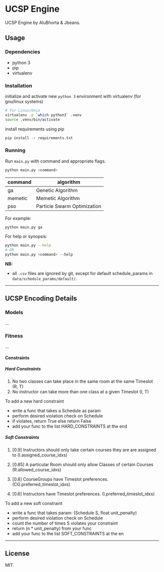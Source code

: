 # UCSP Engine

UCSP Engine by AluBhorta & Jbeans.

## Usage

### Dependencies

- python 3
- pip
- virtualenv

### Installation

initialize and activate new `python 3` environment with virtualenv (for gnu/linux systems)

```bash
# for Linux/Unix
virtualenv -p `which python3` .venv
source .venv/bin/activate
```

install requirements using pip

```bash
pip install -r requirements.txt
```

### Running

Run `main.py` with command and appropriate flags.

```bash
python main.py <command>
```

| command | algorithm                   |
| ------- | --------------------------- |
| ga      | Genetic Algorithm           |
| memetic | Memetic Algorithm           |
| pso     | Particle Swarm Optimization |

For example:

```bash
python main.py ga
```

For help or synopsis:

```bash
python main.py --help
# OR
python main.py <command> --help
```

**NB:**

- all `.csv` files are ignored by git, except for default schedule_params in `data/schedule_params/default/`.

---

## UCSP Encoding Details

### Models

...

### Fitness

...

#### Constraints

##### Hard Constraints

1. No two classes can take place in the same room at the same Timeslot (R, T)
1. No instructor can take more than one class at a given Timeslot (I, T)

To add a new hard constraint

- write a func that takes a Schedule as param
- perform desired violation check on Schedule
- if violates, return True else return False
- add your func to the list HARD_CONSTRAINTS at the end

##### Soft Constraints

1. [0.9] Instructors should only take certain courses they are are assigned to
   (I.assigned_course_idxs)

1. [0.85] A particular Room should only allow Classes of certain Courses
   (R.allowed_course_idxs)

1. [0.8] CourseGroups have Timeslot preferences.
   (CG.preferred_timeslot_idxs)

1. [0.6] Instructors have Timeslot preferences.
   (I.preferred_timeslot_idxs)

To add a new soft constraint

- write a func that takes param: (Schedule S, float unit_penalty)
- perform desired violation check on Schedule
- count the number of times S violates your constraint
- return (n \* unit_penalty) from your func
- add your func to the list SOFT_CONSTRAINTS at the en

---

## License

MIT.
